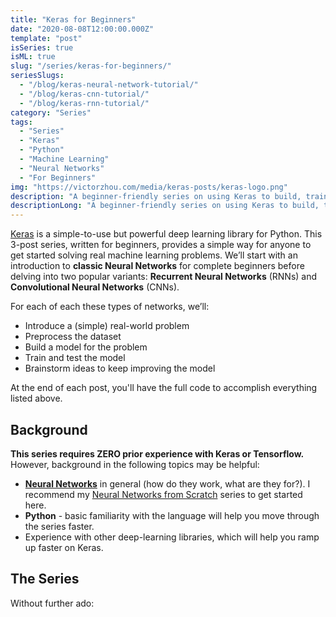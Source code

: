 ```yaml
---
title: "Keras for Beginners"
date: "2020-08-08T12:00:00.000Z"
template: "post"
isSeries: true
isML: true
slug: "/series/keras-for-beginners/"
seriesSlugs:
  - "/blog/keras-neural-network-tutorial/"
  - "/blog/keras-cnn-tutorial/"
  - "/blog/keras-rnn-tutorial/"
category: "Series"
tags:
  - "Series"
  - "Keras"
  - "Python"
  - "Machine Learning"
  - "Neural Networks"
  - "For Beginners"
img: "https://victorzhou.com/media/keras-posts/keras-logo.png"
description: "A beginner-friendly series on using Keras to build, train, and evaluate Neural Networks in Python."
descriptionLong: "A beginner-friendly series on using Keras to build, train, and evaluate Neural Networks in Python. Covers classic Neural Networks, Recurrent Neural Networks (RNNs), and Convolutional Neural Networks (CNNs)."
---
```


[Keras](https://keras.io/) is a simple-to-use but powerful deep learning library for Python. This 3-post series, written for beginners, provides a simple way for anyone to get started solving real machine learning problems. We’ll start with an introduction to **classic Neural Networks** for complete beginners before delving into two popular variants: **Recurrent Neural Networks** (RNNs) and **Convolutional Neural Networks** (CNNs).

For each of each these types of networks, we’ll:

- Introduce a (simple) real-world problem
- Preprocess the dataset
- Build a model for the problem
- Train and test the model
- Brainstorm ideas to keep improving the model

At the end of each post, you'll have the full code to accomplish everything listed above.

## Background

**This series requires ZERO prior experience with Keras or Tensorflow.** However, background in the following topics may be helpful:

- [**Neural Networks**](/tag/neural-networks/) in general (how do they work, what are they for?). I recommend my [Neural Networks from Scratch](/series/neural-networks-from-scratch/) series to get started here.
- **Python** - basic familiarity with the language will help you move through the series faster.
- Experience with other deep-learning libraries, which will help you ramp up faster on Keras.

## The Series

Without further ado:
